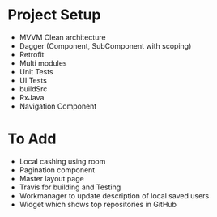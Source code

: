 # Project Setup
* MVVM Clean architecture
* Dagger (Component, SubComponent with scoping)
* Retrofit
* Multi modules 
* Unit Tests 
* UI Tests
* buildSrc
* RxJava
* Navigation Component

# To Add
* Local cashing using room
* Pagination component
* Master layout page
* Travis for building and Testing
* Workmanager to update description of local saved users
* Widget which shows top repositories in GitHub
